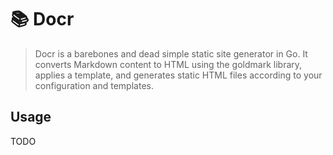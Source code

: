 # 📚 Docr

> Docr is a barebones and dead simple static site generator in Go. It converts Markdown content to HTML using the goldmark library, applies a template, and generates static HTML files according to your configuration and templates.

## Usage

TODO
